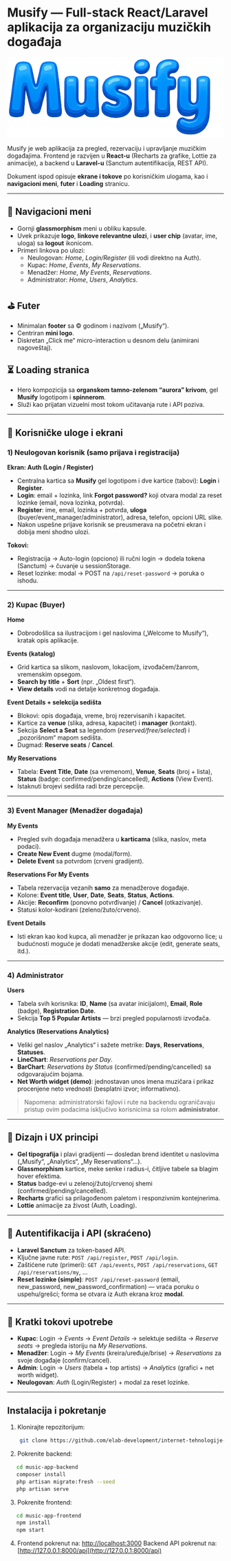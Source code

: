 # Musify — Full-stack React/Laravel aplikacija za organizaciju muzičkih događaja

![Logo](./music-app-frontend/public/images/musify-text.png)

Musify je web aplikacija za pregled, rezervaciju i upravljanje muzičkim događajima. Frontend je razvijen u **React-u** (Recharts za grafike, Lottie za animacije), a backend u **Laravel-u** (Sanctum autentifikacija, REST API).

Dokument ispod opisuje **ekrane i tokove** po korisničkim ulogama, kao i **navigacioni meni**, **futer** i **Loading** stranicu.

---

## 🧭 Navigacioni meni

- Gornji **glassmorphism** meni u obliku kapsule.
- Uvek prikazuje **logo**, **linkove relevantne ulozi**, i **user chip** (avatar, ime, uloga) sa **logout** ikonicom.
- Primeri linkova po ulozi:
  - Neulogovan: *Home*, *Login/Register* (ili vodi direktno na Auth).
  - Kupac: *Home*, *Events*, *My Reservations*.
  - Menadžer: *Home*, *My Events*, *Reservations*.
  - Administrator: *Home*, *Users*, *Analytics*.

## ⛳ Futer

- Minimalan **footer** sa © godinom i nazivom („Musify“).
- Centriran **mini logo**.
- Diskretan „Click me“ micro-interaction u desnom delu (animirani nagoveštaj).

## ⏳ Loading stranica

- Hero kompozicija sa **organskom tamno-zelenom “aurora” krivom**, gel **Musify** logotipom i **spinnerom**.
- Služi kao prijatan vizuelni most tokom učitavanja rute i API poziva.

---

## 👥 Korisničke uloge i ekrani

### 1) Neulogovan korisnik (samo prijava i registracija)

**Ekran: Auth (Login / Register)**  
- Centralna kartica sa **Musify** gel logotipom i dve kartice (tabovi): **Login** i **Register**.  
- **Login**: email + lozinka, link **Forgot password?** koji otvara modal za reset lozinke (email, nova lozinka, potvrda).  
- **Register**: ime, email, lozinka + potvrda, **uloga** (buyer/event_manager/administrator), adresa, telefon, opcioni URL slike.  
- Nakon uspešne prijave korisnik se preusmerava na početni ekran i dobija meni shodno ulozi.

**Tokovi:**
- Registracija → Auto-login (opciono) ili ručni login → dodela tokena (Sanctum) → čuvanje u sessionStorage.
- Reset lozinke: modal → POST na `/api/reset-password` → poruka o ishodu.

---

### 2) Kupac (Buyer)

**Home**  
- Dobrodošlica sa ilustracijom i gel naslovima („Welcome to Musify“), kratak opis aplikacije.

**Events (katalog)**  
- Grid kartica sa slikom, naslovom, lokacijom, izvođačem/žanrom, vremenskim opsegom.  
- **Search by title** + **Sort** (npr. „Oldest first“).  
- **View details** vodi na detalje konkretnog događaja.

**Event Details + selekcija sedišta**  
- Blokovi: opis događaja, vreme, broj rezervisanih i kapacitet.  
- Kartice za **venue** (slika, adresa, kapacitet) i **manager** (kontakt).  
- Sekcija **Select a Seat** sa legendom (*reserved/free/selected*) i „pozorišnom“ mapom sedišta.  
- Dugmad: **Reserve seats** / **Cancel**.

**My Reservations**  
- Tabela: **Event Title**, **Date** (sa vremenom), **Venue**, **Seats** (broj + lista), **Status** (badge: confirmed/pending/cancelled), **Actions** (View Event).  
- Istaknuti brojevi sedišta radi brze percepcije.

---

### 3) Event Manager (Menadžer događaja)

**My Events**  
- Pregled svih događaja menadžera u **karticama** (slika, naslov, meta podaci).  
- **Create New Event** dugme (modal/form).  
- **Delete Event** sa potvrdom (crveni gradijent).

**Reservations For My Events**  
- Tabela rezervacija vezanih **samo** za menadžerove događaje.  
- Kolone: **Event title**, **User**, **Date**, **Seats**, **Status**, **Actions**.  
- Akcije: **Reconfirm** (ponovno potvrđivanje) / **Cancel** (otkazivanje).  
- Statusi kolor-kodirani (zeleno/žuto/crveno).

**Event Details**  
- Isti ekran kao kod kupca, ali menadžer je prikazan kao odgovorno lice; u budućnosti moguće je dodati menadžerske akcije (edit, generate seats, itd.).

---

### 4) Administrator

**Users**  
- Tabela svih korisnika: **ID**, **Name** (sa avatar inicijalom), **Email**, **Role** (badge), **Registration Date**.  
- Sekcija **Top 5 Popular Artists** — brzi pregled popularnosti izvođača.

**Analytics (Reservations Analytics)**  
- Veliki gel naslov „Analytics“ i sažete metrike: **Days**, **Reservations**, **Statuses**.  
- **LineChart**: *Reservations per Day*.  
- **BarChart**: *Reservations by Status* (confirmed/pending/cancelled) sa odgovarajućim bojama.  
- **Net Worth widget (demo)**: jednostavan unos imena muzičara i prikaz procenjene neto vrednosti (besplatni izvor; informativno).

> Napomena: administratorski fajlovi i rute na backendu ograničavaju pristup ovim podacima isključivo korisnicima sa rolom **administrator**.

---

## 🧩 Dizajn i UX principi

- **Gel tipografija** i plavi gradijenti — dosledan brend identitet u naslovima („Musify“, „Analytics“, „My Reservations“…).
- **Glassmorphism** kartice, meke senke i radius-i, čitljive tabele sa blagim hover efektima.
- **Status** badge-evi u zelenoj/žutoj/crvenoj shemi (confirmed/pending/cancelled).
- **Recharts** grafici sa prilagođenom paletom i responzivnim kontejnerima.
- **Lottie** animacije za živost (Auth, Loading).

---

## 🔐 Autentifikacija i API (skraćeno)

- **Laravel Sanctum** za token-based API.
- Ključne javne rute: `POST /api/register`, `POST /api/login`.  
- Zaštićene rute (primeri): `GET /api/events`, `POST /api/reservations`, `GET /api/reservations/my`, …  
- **Reset lozinke (simple)**: `POST /api/reset-password` (email, new_password, new_password_confirmation) — vraća poruku o uspehu/grešci; forma se otvara iz Auth ekrana kroz **modal**.

---

## 🧭 Kratki tokovi upotrebe

- **Kupac**: Login → *Events* → *Event Details* → selektuje sedišta → *Reserve seats* → pregleda istoriju na *My Reservations*.  
- **Menadžer**: Login → *My Events* (kreira/uređuje/brise) → *Reservations* za svoje događaje (confirm/cancel).  
- **Admin**: Login → *Users* (tabela + top artists) → *Analytics* (grafici + net worth widget).  
- **Neulogovan**: *Auth* (Login/Register) + modal za reset lozinke.

---
Instalacija i pokretanje
---------------------------

1. Klonirajte repozitorijum:
```bash
    git clone https://github.com/elab-development/internet-tehnologije-2024-projekat-musicapp_2020_0331_2020_0210.git
```
2. Pokrenite backend:
```bash
   cd music-app-backend
   composer install
   php artisan migrate:fresh --seed
   php artisan serve
```
    
3. Pokrenite frontend:
```bash
   cd music-app-frontend
   npm install
   npm start
```
    
4.  Frontend pokrenut na: [http://localhost:3000](http://localhost:3000) Backend API pokrenut na: [http://127.0.0.1:8000/api](http://127.0.0.1:8000/api)


